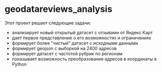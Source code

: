 # geodatareviews_analysis
 Этот проект решает следующие задачи:  
  - анализирует новый открытый датасет с отзывами от Яндекс Карт
  - дает первое представление о его возможностях и ограничениях
  - формирует более "чистый" датасет с исходными данными
  - формирует geojson с выборкой на 2400 адресов
  - формирует датасет с частотой рубрик по регионам
  - показывает возможность преобразования адресов в координаты в Python
